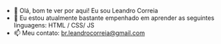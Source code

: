 - 👋 Olá, bom te ver por aqui! Eu sou Leandro Correia
- 🌱 Eu estou atualmente bastante empenhado em aprender as seguintes linguagens: HTML / CSS/ JS
- 📫 Meu contato: br.leandrocorreia@gmail.com

<!---
LeandroDCorreia/LeandroDCorreia is a ✨ special ✨ repository because its `README.md` (this file) appears on your GitHub profile.
You can click the Preview link to take a look at your changes.
--->
